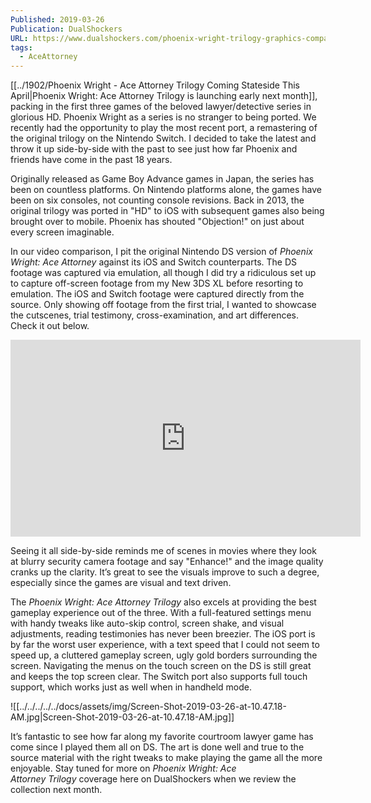 ```yaml
---
Published: 2019-03-26
Publication: DualShockers
URL: https://www.dualshockers.com/phoenix-wright-trilogy-graphics-comparison-switch/
tags:
  - AceAttorney
---
```

[[../1902/Phoenix Wright - Ace Attorney Trilogy Coming Stateside This April|Phoenix Wright: Ace Attorney Trilogy is launching early next month]], packing in the first three games of the beloved lawyer/detective series in glorious HD. Phoenix Wright as a series is no stranger to being ported. We recently had the opportunity to play the most recent port, a remastering of the original trilogy on the Nintendo Switch. I decided to take the latest and throw it up side-by-side with the past to see just how far Phoenix and friends have come in the past 18 years.

Originally released as Game Boy Advance games in Japan, the series has been on countless platforms. On Nintendo platforms alone, the games have been on six consoles, not counting console revisions. Back in 2013, the original trilogy was ported in "HD" to iOS with subsequent games also being brought over to mobile. Phoenix has shouted "Objection!" on just about every screen imaginable.

In our video comparison, I pit the original Nintendo DS version of *Phoenix Wright: Ace Attorney* against its iOS and Switch counterparts. The DS footage was captured via emulation, all though I did try a ridiculous set up to capture off-screen footage from my New 3DS XL before resorting to emulation. The iOS and Switch footage were captured directly from the source. Only showing off footage from the first trial, I wanted to showcase the cutscenes, trial testimony, cross-examination, and art differences. Check it out below.

<div class=iframe-container>
<iframe width="560" height="315" src="https://www.youtube-nocookie.com/embed/Ma_vd1sGXpY?si=XMoRoPJcn6c2nXZp" title="YouTube video player" frameborder="0" allow="accelerometer; autoplay; clipboard-write; encrypted-media; gyroscope; picture-in-picture; web-share" allowfullscreen></iframe>
</div>

Seeing it all side-by-side reminds me of scenes in movies where they look at blurry security camera footage and say "Enhance!" and the image quality cranks up the clarity. It’s great to see the visuals improve to such a degree, especially since the games are visual and text driven. 

The _Phoenix Wright: Ace Attorney Trilogy_ also excels at providing the best gameplay experience out of the three. With a full-featured settings menu with handy tweaks like auto-skip control, screen shake, and visual adjustments, reading testimonies has never been breezier. The iOS port is by far the worst user experience, with a text speed that I could not seem to speed up, a cluttered gameplay screen, ugly gold borders surrounding the screen. Navigating the menus on the touch screen on the DS is still great and keeps the top screen clear. The Switch port also supports full touch support, which works just as well when in handheld mode.

![[../../../../../docs/assets/img/Screen-Shot-2019-03-26-at-10.47.18-AM.jpg|Screen-Shot-2019-03-26-at-10.47.18-AM.jpg]]

It’s fantastic to see how far along my favorite courtroom lawyer game has come since I played them all on DS. The art is done well and true to the source material with the right tweaks to make playing the game all the more enjoyable. Stay tuned for more on _Phoenix Wright: Ace Attorney_ _Trilogy_ coverage here on DualShockers when we review the collection next month.